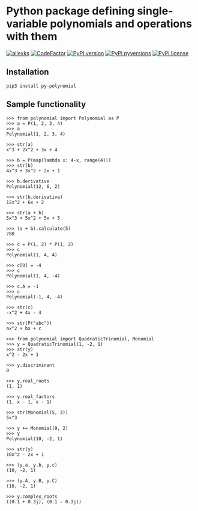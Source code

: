 # Python package defining single-variable polynomials and operations with them

[![allexks](https://circleci.com/gh/allexks/py-polynomial.svg?style=svg)](https://circleci.com/gh/allexks/py-polynomial)
[![CodeFactor](https://www.codefactor.io/repository/github/allexks/py-polynomial/badge)](https://www.codefactor.io/repository/github/allexks/py-polynomial)
[![PyPI version](https://badge.fury.io/py/py-polynomial.svg)](https://badge.fury.io/py/py-polynomial)
[![PyPI pyversions](https://img.shields.io/pypi/pyversions/py-polynomial.svg)](https://pypi.python.org/pypi/py-polynomial/)
[![PyPI license](https://img.shields.io/pypi/l/py-polynomial.svg)](https://pypi.python.org/pypi/py-polynomial/)

## Installation
`pip3 install py-polynomial`

## Sample functionality
``` pycon
>>> from polynomial import Polynomial as P
>>> a = P(1, 2, 3, 4)
>>> a
Polynomial(1, 2, 3, 4)

>>> str(a)
x^3 + 2x^2 + 3x + 4

>>> b = P(map(lambda x: 4-x, range(4)))
>>> str(b)
4x^3 + 3x^2 + 2x + 1

>>> b.derivative
Polynomial(12, 6, 2)

>>> str(b.derivative)
12x^2 + 6x + 2

>>> str(a + b)
5x^3 + 5x^2 + 5x + 5

>>> (a + b).calculate(5)
780

>>> c = P(1, 2) * P(1, 2)
>>> c
Polynomial(1, 4, 4)

>>> c[0] = -4
>>> c
Polynomial(1, 4, -4)

>>> c.A = -1
>>> c
Polynomial(-1, 4, -4)

>>> str(c)
-x^2 + 4x - 4

>>> str(P("abc"))
ax^2 + bx + c
```

``` pycon
>>> from polynomial import QuadraticTrinomial, Monomial
>>> y = QuadraticTrinomial(1, -2, 1)
>>> str(y)
x^2 - 2x + 1

>>> y.discriminant
0

>>> y.real_roots
(1, 1)

>>> y.real_factors
(1, x - 1, x - 1)

>>> str(Monomial(5, 3))
5x^3

>>> y += Monomial(9, 2)
>>> y
Polynomial(10, -2, 1)

>>> str(y)
10x^2 - 2x + 1

>>> (y.a, y.b, y.c)
(10, -2, 1)

>>> (y.A, y.B, y.C)
(10, -2, 1)

>>> y.complex_roots
((0.1 + 0.3j), (0.1 - 0.3j))
```
